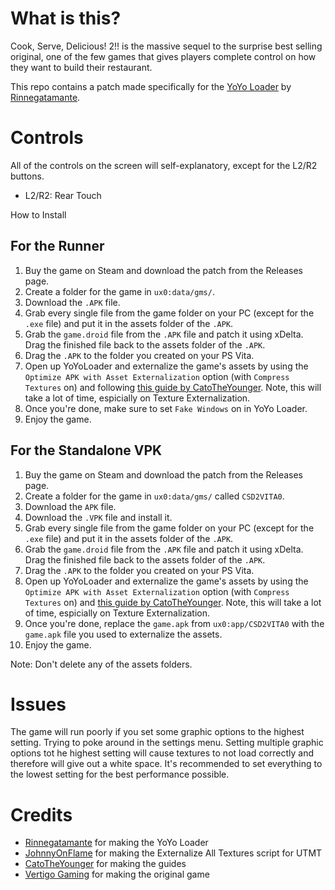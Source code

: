 # What is this?
Cook, Serve, Delicious! 2!! is the massive sequel to the surprise best selling original, one of the few games that gives players complete control on how they want to build their restaurant. 

This repo contains a patch made specifically for the [YoYo Loader](https://github.com/Rinnegatamante/yoyoloader_vita) by [Rinnegatamante](https://github.com/Rinnegatamante).

# Controls
All of the controls on the screen will self-explanatory, except for the L2/R2 buttons.
- L2/R2: Rear Touch

 How to Install
## For the Runner
1. Buy the game on Steam and download the patch from the Releases page.
2. Create a folder for the game in ``ux0:data/gms/``.
3. Download the `.APK` file.
4. Grab every single file from the game folder on your PC (except for the `.exe` file) and put it in the assets folder of the `.APK`.
5. Grab the `game.droid` file from the `.APK` file and patch it using xDelta. Drag the finished file back to the assets folder of the `.APK`.
6. Drag the `.APK` to the folder you created on your PS Vita.
7. Open up YoYoLoader and externalize the game's assets by using the `Optimize APK with Asset Externalization` option (with `Compress Textures` on) and following [this guide by CatoTheYounger](https://gist.github.com/CatoTheYounger97/ddc2dd4ec459212466ea6f9887bc764b). Note, this will take a lot of time, espicially on Texture Externalization.
8. Once you're done, make sure to set `Fake Windows` on in YoYo Loader.
9. Enjoy the game.

## For the Standalone VPK

1. Buy the game on Steam and download the patch from the Releases page.
2. Create a folder for the game in ``ux0:data/gms/`` called `CSD2VITA0`.
3. Download the `APK` file.
4. Download the `.VPK` file and install it.
5. Grab every single file from the game folder on your PC (except for the `.exe` file) and put it in the assets folder of the `.APK`.
6. Grab the `game.droid` file from the `.APK` file and patch it using xDelta. Drag the finished file back to the assets folder of the `.APK`.
7. Drag the `.APK` to the folder you created on your PS Vita.
8. Open up YoYoLoader and externalize the game's assets by using the `Optimize APK with Asset Externalization` option (with `Compress Textures` on) and [this guide by CatoTheYounger](https://gist.github.com/CatoTheYounger97/ddc2dd4ec459212466ea6f9887bc764b). Note, this will take a lot of time, espicially on Texture Externalization.
9. Once you're done, replace the `game.apk` from `ux0:app/CSD2VITA0` with the `game.apk` file you used to externalize the assets.
10. Enjoy the game.

Note: Don't delete any of the assets folders.

# Issues
The game will run poorly if you set some graphic options to the highest setting. Trying to poke around in the settings menu.
Setting multiple graphic options tot he highest setting will cause textures to not load correctly and therefore will give out a white space.
It's recommended to set everything to the lowest setting for the best performance possible.

# Credits
- [Rinnegatamante](https://github.com/Rinnegatamante) for making the YoYo Loader
- [JohnnyOnFlame](https://github.com/JohnnyonFlame) for making the Externalize All Textures script for UTMT
- [CatoTheYounger](https://gist.github.com/CatoTheYounger97) for making the guides
- [Vertigo Gaming](https://vertigo-games.com) for making the original game
